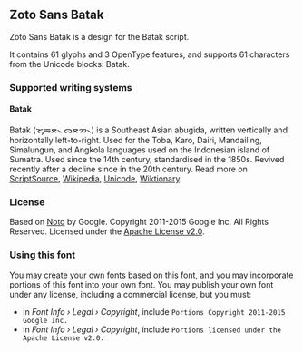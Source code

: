 
## Zoto Sans Batak

Zoto Sans Batak is a design for the Batak script.

It contains 61 glyphs and 3 OpenType features, and supports 61 characters from the Unicode blocks: Batak.


### Supported writing systems


#### Batak

Batak (ᯘᯮᯒᯖ᯲ ᯅᯖᯂ᯲) is a Southeast Asian abugida, written vertically and horizontally left-to-right. Used for the Toba, Karo, Dairi, Mandailing, Simalungun, and Angkola languages used on the Indonesian island of Sumatra. Used since the 14th century, standardised in the 1850s. Revived recently after a decline since in the 20th century. Read more on [ScriptSource](https://scriptsource.org/scr/Batk), [Wikipedia](https://en.wikipedia.org/wiki/ISO_15924:Batk), [Unicode](https://www.unicode.org/versions/Unicode13.0.0/ch17.pdf#G27226), [Wiktionary](https://en.wiktionary.org/wiki/Category:Batak_script).


### License

Based on [Noto](https://github.com/notofonts) by Google. Copyright 2011-2015 Google Inc. All Rights Reserved. Licensed under the [Apache License v2.0](https://www.apache.org/licenses/LICENSE-2.0.txt).

### Using this font

You may create your own fonts based on this font, and you may incorporate portions of this font into your own font. You may publish your own font under any license, including a commercial license, but you must:

- in _Font Info › Legal › Copyright_, include `Portions Copyright 2011-2015 Google Inc.`
- in _Font Info › Legal › Copyright_, include `Portions licensed under the Apache License v2.0.`
